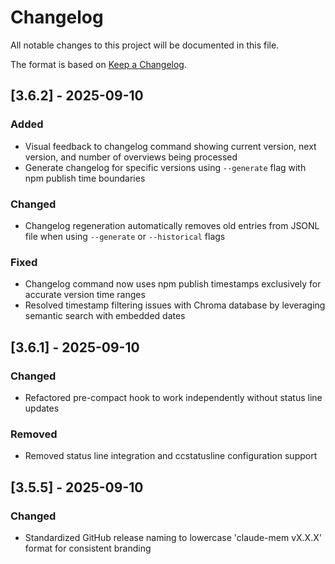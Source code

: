 # Changelog

All notable changes to this project will be documented in this file.

The format is based on [Keep a Changelog](https://keepachangelog.com/en/1.0.0/).


## [3.6.2] - 2025-09-10

### Added
- Visual feedback to changelog command showing current version, next version, and number of overviews being processed
- Generate changelog for specific versions using `--generate` flag with npm publish time boundaries

### Changed
- Changelog regeneration automatically removes old entries from JSONL file when using `--generate` or `--historical` flags

### Fixed
- Changelog command now uses npm publish timestamps exclusively for accurate version time ranges
- Resolved timestamp filtering issues with Chroma database by leveraging semantic search with embedded dates


## [3.6.1] - 2025-09-10

### Changed
- Refactored pre-compact hook to work independently without status line updates

### Removed
- Removed status line integration and ccstatusline configuration support


## [3.5.5] - 2025-09-10

### Changed
- Standardized GitHub release naming to lowercase 'claude-mem vX.X.X' format for consistent branding

